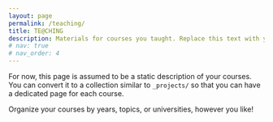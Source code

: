 ```yaml
---
layout: page
permalink: /teaching/
title: TE@CHING
description: Materials for courses you taught. Replace this text with your description.
# nav: true
# nav_order: 4
---
```


For now, this page is assumed to be a static description of your courses. You can convert it to a collection similar to `_projects/` so that you can have a dedicated page for each course.

Organize your courses by years, topics, or universities, however you like!
